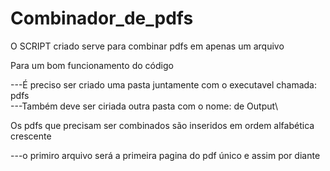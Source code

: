 # Combinador_de_pdfs
O SCRIPT criado serve para combinar pdfs em apenas um arquivo

Para um bom funcionamento do código

  ---É preciso ser criado uma pasta juntamente com o executavel chamada: pdfs\
  ---Também deve ser ciriada outra pasta com o nome: de Output\
 
Os pdfs que precisam ser combinados são inseridos em ordem alfabética crescente

  ---o primiro arquivo será a primeira pagina do pdf único e assim por diante
